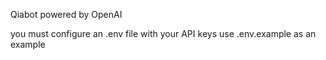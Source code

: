 Qiabot powered by OpenAI

you must configure an .env file with your API keys
use .env.example as an example
